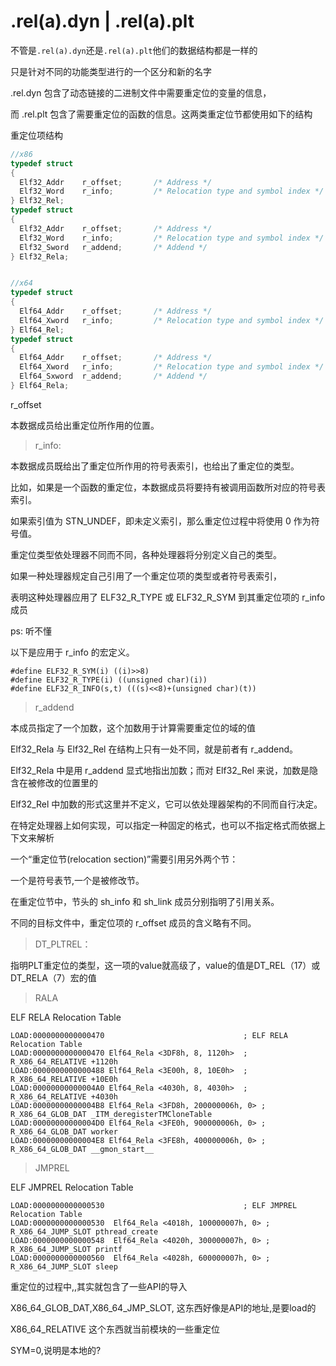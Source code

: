 

# .rel(a).dyn | .rel(a).plt

不管是`.rel(a).dyn`还是`.rel(a).plt`他们的数据结构都是一样的

只是针对不同的功能类型进行的一个区分和新的名字







.rel.dyn 包含了动态链接的二进制文件中需要重定位的变量的信息，

而 .rel.plt 包含了需要重定位的函数的信息。这两类重定位节都使用如下的结构 

重定位项结构



```c++
//x86
typedef struct
{
  Elf32_Addr	r_offset;		/* Address */
  Elf32_Word	r_info;			/* Relocation type and symbol index */
} Elf32_Rel;
typedef struct
{
  Elf32_Addr	r_offset;		/* Address */
  Elf32_Word	r_info;			/* Relocation type and symbol index */
  Elf32_Sword	r_addend;		/* Addend */
} Elf32_Rela;


//x64
typedef struct
{
  Elf64_Addr	r_offset;		/* Address */
  Elf64_Xword	r_info;			/* Relocation type and symbol index */
} Elf64_Rel;
typedef struct
{
  Elf64_Addr	r_offset;		/* Address */
  Elf64_Xword	r_info;			/* Relocation type and symbol index */
  Elf64_Sxword	r_addend;		/* Addend */
} Elf64_Rela;
```



r_offset

本数据成员给出重定位所作用的位置。

 

> r_info:



本数据成员既给出了重定位所作用的符号表索引，也给出了重定位的类型。

比如，如果是一个函数的重定位，本数据成员将要持有被调用函数所对应的符号表索引。

如果索引值为 STN_UNDEF，即未定义索引，那么重定位过程中将使用 0 作为符号值。

重定位类型依处理器不同而不同，各种处理器将分别定义自己的类型。

如果一种处理器规定自己引用了一个重定位项的类型或者符号表索引，

表明这种处理器应用了 ELF32_R_TYPE 或 ELF32_R_SYM 到其重定位项的 r_info 成员

ps: 听不懂

以下是应用于 r_info 的宏定义。

```
#define ELF32_R_SYM(i) ((i)>>8)
#define ELF32_R_TYPE(i) ((unsigned char)(i))
#define ELF32_R_INFO(s,t) (((s)<<8)+(unsigned char)(t))
```



> r_addend



本成员指定了一个加数，这个加数用于计算需要重定位的域的值

Elf32_Rela 与 Elf32_Rel 在结构上只有一处不同，就是前者有 r_addend。

Elf32_Rela 中是用 r_addend 显式地指出加数；而对 Elf32_Rel 来说，加数是隐含在被修改的位置里的

Elf32_Rel 中加数的形式这里并不定义，它可以依处理器架构的不同而自行决定。

在特定处理器上如何实现，可以指定一种固定的格式，也可以不指定格式而依据上下文来解析



一个“重定位节(relocation section)”需要引用另外两个节：

一个是符号表节,一个是被修改节。

在重定位节中，节头的 sh_info 和 sh_link 成员分别指明了引用关系。

不同的目标文件中，重定位项的 r_offset 成员的含义略有不同。







> DT_PLTREL：

指明PLT重定位的类型，这一项的value就高级了，value的值是DT_REL（17）或DT_RELA（7）宏的值







> RALA

ELF RELA Relocation Table

```
LOAD:0000000000000470                               ; ELF RELA Relocation Table
LOAD:0000000000000470 Elf64_Rela <3DF8h, 8, 1120h>  ; R_X86_64_RELATIVE +1120h
LOAD:0000000000000488 Elf64_Rela <3E00h, 8, 10E0h>  ; R_X86_64_RELATIVE +10E0h
LOAD:00000000000004A0 Elf64_Rela <4030h, 8, 4030h>  ; R_X86_64_RELATIVE +4030h
LOAD:00000000000004B8 Elf64_Rela <3FD8h, 200000006h, 0> ; R_X86_64_GLOB_DAT _ITM_deregisterTMCloneTable
LOAD:00000000000004D0 Elf64_Rela <3FE0h, 900000006h, 0> ; R_X86_64_GLOB_DAT worker
LOAD:00000000000004E8 Elf64_Rela <3FE8h, 400000006h, 0> ; R_X86_64_GLOB_DAT __gmon_start__
```





> JMPREL

ELF JMPREL Relocation Table

```
LOAD:0000000000000530                               ; ELF JMPREL Relocation Table
LOAD:0000000000000530  Elf64_Rela <4018h, 100000007h, 0> ; R_X86_64_JUMP_SLOT pthread_create
LOAD:0000000000000548  Elf64_Rela <4020h, 300000007h, 0> ; R_X86_64_JUMP_SLOT printf
LOAD:0000000000000560  Elf64_Rela <4028h, 600000007h, 0> ; R_X86_64_JUMP_SLOT sleep
```





重定位的过程中,,其实就包含了一些API的导入

X86_64_GLOB_DAT,X86_64_JMP_SLOT, 这东西好像是API的地址,是要load的

X86_64_RELATIVE 这个东西就当前模块的一些重定位



SYM=0,说明是本地的?



